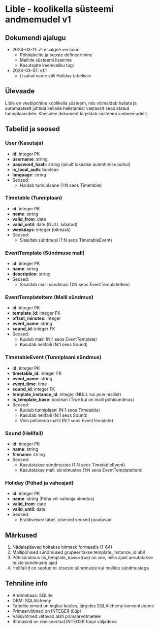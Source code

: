# Lible - koolikella süsteemi andmemudel v1

## Dokumendi ajalugu
- 2024-03-11: v1 esialgne versioon
  - Põhitabelite ja seoste defineerimine
  - Mallide süsteemi lisamine
  - Kasutajate keelevaliku tugi
- 2024-03-07: v1.1
  - Lisatud name väli Holiday tabelisse

## Ülevaade
Lible on veebipõhine koolikella süsteem, mis võimaldab hallata ja automaatselt juhtida kellade helistamist vastavalt seadistatud tunniplaanidele. Käesolev dokument kirjeldab süsteemi andmemudelit.

## Tabelid ja seosed

### User (Kasutaja)
- **id**: integer PK
- **username**: string
- **password_hash**: string (ainult lokaalse autentimise puhul)
- **is_local_auth**: boolean
- **language**: string
- Seosed:
  - Haldab tunniplaane (1:N seos Timetable)

### Timetable (Tunniplaan)
- **id**: integer PK
- **name**: string
- **valid_from**: date
- **valid_until**: date (NULL lubatud)
- **weekdays**: integer (bitmask)
- Seosed:
  - Sisaldab sündmusi (1:N seos TimetableEvent)

### EventTemplate (Sündmuse mall)
- **id**: integer PK
- **name**: string
- **description**: string
- Seosed:
  - Sisaldab malli sündmusi (1:N seos EventTemplateItem)

### EventTemplateItem (Malli sündmus)
- **id**: integer PK
- **template_id**: integer FK
- **offset_minutes**: integer
- **event_name**: string
- **sound_id**: integer FK
- Seosed:
  - Kuulub malli (N:1 seos EventTemplate)
  - Kasutab helifaili (N:1 seos Sound)

### TimetableEvent (Tunniplaani sündmus)
- **id**: integer PK
- **timetable_id**: integer FK
- **event_name**: string
- **event_time**: time
- **sound_id**: integer FK
- **template_instance_id**: integer (NULL kui pole mallist)
- **is_template_base**: boolean (True kui on malli põhisündmus)
- Seosed:
  - Kuulub tunniplaani (N:1 seos Timetable)
  - Kasutab helifaili (N:1 seos Sound)
  - Võib põhineda mallil (N:1 seos EventTemplate)

### Sound (Helifail)
- **id**: integer PK
- **name**: string
- **filename**: string
- Seosed:
  - Kasutatakse sündmustes (1:N seos TimetableEvent)
  - Kasutatakse malli sündmustes (1:N seos EventTemplateItem)

### Holiday (Pühad ja vaheajad)
- **id**: integer PK
- **name**: string (Püha või vaheaja nimetus)
- **valid_from**: date
- **valid_until**: date
- Seosed:
  - Eraldiseisev tabel, otsesed seosed puuduvad

## Märkused
1. Nädalapäevad hoitakse bitmask formaadis (1-64)
2. Mallipõhised sündmused grupeeritakse template_instance_id abil
3. Põhisündmus (is_template_base=true) on see, mille ajast arvutatakse teiste sündmuste ajad
4. Helifailid on seotud nii otseste sündmuste kui mallide sündmustega

## Tehniline info
- Andmebaas: SQLite
- ORM: SQLAlchemy
- Tabelite nimed on inglise keeles, järgides SQLAlchemy konventsioone
- Primaarvõtmed on INTEGER tüüpi
- Välisvõtmed viitavad alati primaarvõtmetele
- Bitmaskid on realiseeritud INTEGER tüüpi väljadena
